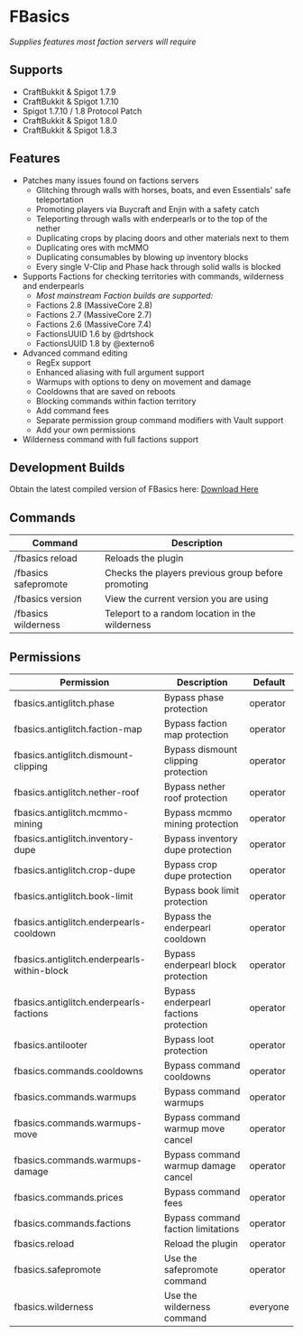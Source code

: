# FBasics

*Supplies features most faction servers will require*

## Supports
* CraftBukkit & Spigot 1.7.9
* CraftBukkit & Spigot 1.7.10
* Spigot 1.7.10 / 1.8 Protocol Patch
* CraftBukkit & Spigot 1.8.0
* CraftBukkit & Spigot 1.8.3

## Features

* Patches many issues found on factions servers
  * Glitching through walls with horses, boats, and even Essentials' safe teleportation
  * Promoting players via Buycraft and Enjin with a safety catch
  * Teleporting through walls with enderpearls or to the top of the nether
  * Duplicating crops by placing doors and other materials next to them
  * Duplicating ores with mcMMO
  * Duplicating consumables by blowing up inventory blocks
  * Every single V-Clip and Phase hack through solid walls is blocked
* Supports Factions for checking territories with commands, wilderness and enderpearls
  * _Most mainstream Faction builds are supported:_
  * Factions 2.8 (MassiveCore 2.8)
  * Factions 2.7 (MassiveCore 2.7)
  * Factions 2.6 (MassiveCore 7.4)
  * FactionsUUID 1.6 by @drtshock
  * FactionsUUID 1.8 by @externo6
* Advanced command editing
  * RegEx support
  * Enhanced aliasing with full argument support
  * Warmups with options to deny on movement and damage
  * Cooldowns that are saved on reboots
  * Blocking commands within faction territory
  * Add command fees
  * Separate permission group command modifiers with Vault support
  * Add your own permissions
* Wilderness command with full factions support

## Development Builds
Obtain the latest compiled version of FBasics here: [Download Here](https://github.com/Sudzzy/FBasics/raw/master/FBasics/target/FBasics.jar "Download Here")

## Commands

| **Command**          | **Description**                                    |
| -------------------- | -------------------------------------------------- |
| /fbasics reload      | Reloads the plugin                                 |
| /fbasics safepromote | Checks the players previous group before promoting |
| /fbasics version     | View the current version you are using             |
| /fbasics wilderness  | Teleport to a random location in the wilderness    |

## Permissions

| **Permission**                              | **Description**                       | **Default** |
| ------------------------------------------- | ------------------------------------- | ----------- |
| fbasics.antiglitch.phase                    | Bypass phase protection               | operator    |
| fbasics.antiglitch.faction-map              | Bypass faction map protection         | operator    |
| fbasics.antiglitch.dismount-clipping        | Bypass dismount clipping protection   | operator    |
| fbasics.antiglitch.nether-roof              | Bypass nether roof protection         | operator    |
| fbasics.antiglitch.mcmmo-mining             | Bypass mcmmo mining protection        | operator    |
| fbasics.antiglitch.inventory-dupe           | Bypass inventory dupe protection      | operator    |
| fbasics.antiglitch.crop-dupe                | Bypass crop dupe protection           | operator    |
| fbasics.antiglitch.book-limit               | Bypass book limit protection          | operator    |
| fbasics.antiglitch.enderpearls-cooldown     | Bypass the enderpearl cooldown        | operator    |
| fbasics.antiglitch.enderpearls-within-block | Bypass enderpearl block protection    | operator    |
| fbasics.antiglitch.enderpearls-factions     | Bypass enderpearl factions protection | operator    |
| fbasics.antilooter                          | Bypass loot protection                | operator    |
| fbasics.commands.cooldowns                  | Bypass command cooldowns              | operator    |
| fbasics.commands.warmups                    | Bypass command warmups                | operator    |
| fbasics.commands.warmups-move               | Bypass command warmup move cancel     | operator    |
| fbasics.commands.warmups-damage             | Bypass command warmup damage cancel   | operator    |
| fbasics.commands.prices                     | Bypass command fees                   | operator    |
| fbasics.commands.factions                   | Bypass command faction limitations    | operator    |
| fbasics.reload                              | Reload the plugin                     | operator    |
| fbasics.safepromote                         | Use the safepromote command           | operator    |
| fbasics.wilderness                          | Use the wilderness command            | everyone    |